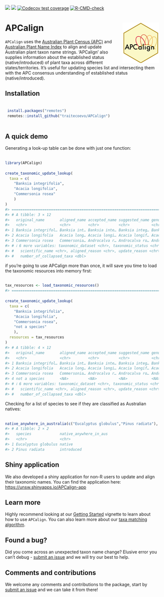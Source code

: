 
<!-- README.md is generated from README.Rmd. Please edit that file -->
<!-- badges: start -->

[![](https://img.shields.io/badge/lifecycle-stable-green.svg)](https://lifecycle.r-lib.org/articles/stages.html#stable)
[![](https://www.r-pkg.org/badges/version/APCalign?color=orange)](https://cran.r-project.org/package=APCalign)
[![Codecov test
coverage](https://codecov.io/gh/traitecoevo/APCalign/branch/master/graph/badge.svg)](https://app.codecov.io/gh/traitecoevo/APCalign?branch=master)
[![R-CMD-check](https://github.com/traitecoevo/APCalign/actions/workflows/R-CMD-check.yaml/badge.svg)](https://github.com/traitecoevo/APCalign/actions/workflows/R-CMD-check.yaml)
<!-- badges: end -->

# APCalign <img src="man/figures/APCalign_hex_2.svg" align="right" width="120"/>

`APCalign` uses the [Australian Plant Census
(APC)](https://biodiversity.org.au/nsl/services/search/taxonomy) and
[Australian Plant Name
Index](https://biodiversity.org.au/nsl/services/search/names) to align
and update Australian plant taxon name strings. ‘APCalign’ also supplies
information about the established status (native/introduced) of plant
taxa across different states/territories. It’s useful for updating
species list and intersecting them with the APC consensus understanding
of established status (native/introduced).

## Installation

``` r

 install.packages("remotes")
 remotes::install_github("traitecoevo/APCalign")
 
```

## A quick demo

Generating a look-up table can be done with just one function:

``` r

library(APCalign)

create_taxonomic_update_lookup( 
  taxa = c(
    "Banksia integrifolia",
    "Acacia longifolia",
    "Commersonia rosea"
    )
)
#> ================================================================================================================================================================
#> # A tibble: 3 × 12
#>   original_name       aligned_name accepted_name suggested_name genus taxon_rank
#>   <chr>               <chr>        <chr>         <chr>          <chr> <chr>     
#> 1 Banksia integrifol… Banksia int… Banksia inte… Banksia integ… Bank… species   
#> 2 Acacia longifolia   Acacia long… Acacia longi… Acacia longif… Acac… species   
#> 3 Commersonia rosea   Commersonia… Androcalva r… Androcalva ro… Andr… species   
#> # ℹ 6 more variables: taxonomic_dataset <chr>, taxonomic_status <chr>,
#> #   scientific_name <chr>, aligned_reason <chr>, update_reason <chr>,
#> #   number_of_collapsed_taxa <dbl>
```

if you’re going to use APCalign more than once, it will save you time to
load the taxonomic resources into memory first:

``` r

tax_resources <- load_taxonomic_resources()
#> ================================================================================================================================================================

create_taxonomic_update_lookup( 
  taxa = c(
    "Banksia integrifolia",
    "Acacia longifolia",
    "Commersonia rosea",
    "not a species"
    ),
  resources = tax_resources
)
#> # A tibble: 4 × 12
#>   original_name       aligned_name accepted_name suggested_name genus taxon_rank
#>   <chr>               <chr>        <chr>         <chr>          <chr> <chr>     
#> 1 Banksia integrifol… Banksia int… Banksia inte… Banksia integ… Bank… species   
#> 2 Acacia longifolia   Acacia long… Acacia longi… Acacia longif… Acac… species   
#> 3 Commersonia rosea   Commersonia… Androcalva r… Androcalva ro… Andr… species   
#> 4 not a species       <NA>         <NA>          <NA>           <NA>  <NA>      
#> # ℹ 6 more variables: taxonomic_dataset <chr>, taxonomic_status <chr>,
#> #   scientific_name <chr>, aligned_reason <chr>, update_reason <chr>,
#> #   number_of_collapsed_taxa <dbl>
```

Checking for a list of species to see if they are classified as
Australian natives:

``` r

native_anywhere_in_australia(c("Eucalyptus globulus","Pinus radiata"), resources = tax_resources)
#> # A tibble: 2 × 2
#>   species             native_anywhere_in_aus
#>   <chr>               <chr>                 
#> 1 Eucalyptus globulus native                
#> 2 Pinus radiata       introduced
```

## Shiny application

We also developed a shiny application for non-R users to update and
align their taxonomic names. You can find the application here:
<https://unsw.shinyapps.io/APCalign-app>

## Learn more

Highly recommend looking at our [Getting
Started](https://traitecoevo.github.io/APCalign/articles/APCalign.html)
vignette to learn about how to use `APCalign`. You can also learn more
about our [taxa matching
algorithm](https://traitecoevo.github.io/APCalign/articles/updating-taxon-names.html).

## Found a bug?

Did you come across an unexpected taxon name change? Elusive error you
can’t debug - [submit an
issue](https://github.com/traitecoevo/APCalign/issues) and we will try
our best to help.

## Comments and contributions

We welcome any comments and contributions to the package, start by
[submit an issue](https://github.com/traitecoevo/APCalign/issues) and we
can take it from there!
